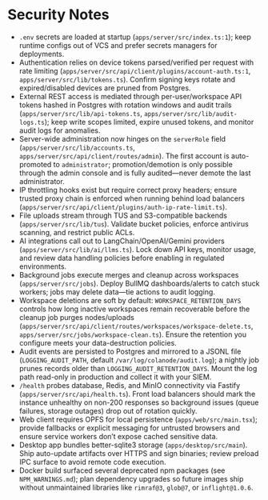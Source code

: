 # Security Notes

- `.env` secrets are loaded at startup (`apps/server/src/index.ts:1`); keep runtime configs out of VCS and prefer secrets managers for deployments.
- Authentication relies on device tokens parsed/verified per request with rate limiting (`apps/server/src/api/client/plugins/account-auth.ts:1`, `apps/server/src/lib/tokens.ts`). Confirm signing keys rotate and expired/disabled devices are pruned from Postgres.
- External REST access is mediated through per-user/workspace API tokens hashed in Postgres with rotation windows and audit trails (`apps/server/src/lib/api-tokens.ts`, `apps/server/src/lib/audit-logs.ts`); keep write scopes limited, expire unused tokens, and monitor audit logs for anomalies.
- Server-wide administration now hinges on the `serverRole` field (`apps/server/src/lib/accounts.ts`, `apps/server/src/api/client/routes/admin`). The first account is auto-promoted to `administrator`; promotion/demotion is only possible through the admin console and is fully audited—never demote the last administrator.
- IP throttling hooks exist but require correct proxy headers; ensure trusted proxy chain is enforced when running behind load balancers (`apps/server/src/api/client/plugins/auth-ip-rate-limit.ts`).
- File uploads stream through TUS and S3-compatible backends (`apps/server/src/lib/tus`). Validate bucket policies, enforce antivirus scanning, and restrict public ACLs.
- AI integrations call out to LangChain/OpenAI/Gemini providers (`apps/server/src/lib/ai/llms.ts`). Lock down API keys, monitor usage, and review data handling policies before enabling in regulated environments.
- Background jobs execute merges and cleanup across workspaces (`apps/server/src/jobs`). Deploy BullMQ dashboards/alerts to catch stuck workers; jobs may delete data—tie actions to audit logging.
- Workspace deletions are soft by default: `WORKSPACE_RETENTION_DAYS` controls how long inactive workspaces remain recoverable before the cleanup job purges nodes/uploads (`apps/server/src/api/client/routes/workspaces/workspace-delete.ts`, `apps/server/src/jobs/workspace-clean.ts`). Ensure the retention you configure meets your data-destruction policies.
- Audit events are persisted to Postgres and mirrored to a JSONL file (`LOGGING_AUDIT_PATH`, default `/var/log/colanode/audit.log`); a nightly job prunes records older than `LOGGING_AUDIT_RETENTION_DAYS`. Mount the log path read-only in production and collect it with your SIEM.
- `/health` probes database, Redis, and MinIO connectivity via Fastify (`apps/server/src/api/health.ts`). Front load balancers should mark the instance unhealthy on non-200 responses so background issues (queue failures, storage outages) drop out of rotation quickly.
- Web client requires OPFS for local persistence (`apps/web/src/main.tsx`); provide fallbacks or explicit messaging for untrusted browsers and ensure service workers don’t expose cached sensitive data.
- Desktop app bundles better-sqlite3 storage (`apps/desktop/src/main`). Ship auto-update artifacts over HTTPS and sign binaries; review preload IPC surface to avoid remote code execution.
- Docker build surfaced several deprecated npm packages (see `NPM_WARNINGS.md`); plan dependency upgrades so future images ship without unmaintained libraries like `rimraf@3`, `glob@7`, or `inflight@1.0.6`.

